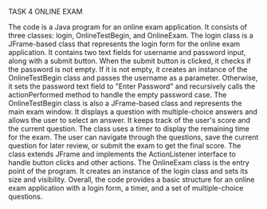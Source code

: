 TASK 4
ONLINE EXAM

The  code is a Java program for an online exam application. It consists of three classes: login, OnlineTestBegin, and OnlineExam.
The login class is a JFrame-based class that represents the login form for the online exam application. It contains two text fields for username and password input, along with a submit button. When the submit button is clicked, it checks if the password is not empty. If it is not empty, it creates an instance of the OnlineTestBegin class and passes the username as a parameter. Otherwise, it sets the password text field to "Enter Password" and recursively calls the actionPerformed method to handle the empty password case.
The OnlineTestBegin class is also a JFrame-based class and represents the main exam window. It displays a question with multiple-choice answers and allows the user to select an answer. It keeps track of the user's score and the current question. The class uses a timer to display the remaining time for the exam. The user can navigate through the questions, save the current question for later review, or submit the exam to get the final score. The class extends JFrame and implements the ActionListener interface to handle button clicks and other actions.
The OnlineExam class is the entry point of the program. It creates an instance of the login class and sets its size and visibility.
Overall, the code provides a basic structure for an online exam application with a login form, a timer, and a set of multiple-choice questions.
